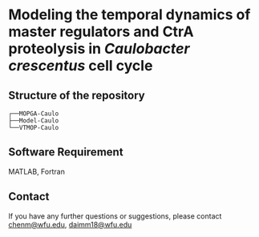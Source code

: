# Modeling the temporal dynamics of master regulators and CtrA proteolysis in *Caulobacter crescentus* cell cycle

## Structure of the repository
```
┌──MOPGA-Caulo
├──Model-Caulo
└──VTMOP-Caulo
```

## Software Requirement
MATLAB, Fortran

## Contact
If you have any further questions or suggestions, please contact chenm@wfu.edu, daimm18@wfu.edu
